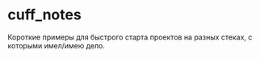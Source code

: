 # cuff_notes
Короткие примеры для быстрого старта проектов на разных стеках, с которыми имел/имею дело.
